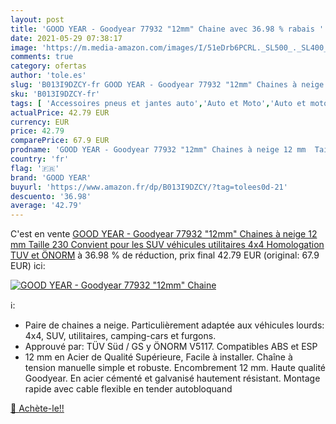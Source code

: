 ```yaml
---
layout: post
title: 'GOOD YEAR - Goodyear 77932 "12mm" Chaine avec 36.98 % rabais '
date: 2021-05-29 07:38:17
image: 'https://m.media-amazon.com/images/I/51eDrb6PCRL._SL500_._SL400_.jpg'
comments: true
category: ofertas
author: 'tole.es'
slug: 'B013I9DZCY-fr GOOD YEAR - Goodyear 77932 "12mm" Chaines à neige 12 mm...'
sku: 'B013I9DZCY-fr'
tags: [ 'Accessoires pneus et jantes auto','Auto et Moto','Auto et moto','Chaînes à neige pour auto','Pneus et jantes pour véhicules','good year', ]
actualPrice: 42.79 EUR
currency: EUR
price: 42.79
comparePrice: 67.9 EUR
prodname: 'GOOD YEAR - Goodyear 77932 "12mm" Chaines à neige 12 mm  Taille 230  Convient pour les SUV  véhicules utilitaires  4x4  Homologation TUV et ÖNORM'
country: 'fr'
flag: '🇫🇷'
brand: 'GOOD YEAR'
buyurl: 'https://www.amazon.fr/dp/B013I9DZCY/?tag=tolees0d-21'
descuento: '36.98'
average: '42.79'
---
```


C'est en vente [GOOD YEAR - Goodyear 77932 "12mm" Chaines à neige 12 mm  Taille 230  Convient pour les SUV  véhicules utilitaires  4x4  Homologation TUV et ÖNORM](https://www.amazon.fr/dp/B013I9DZCY/?tag=tolees0d-21)  à  36.98 % de réduction, prix final  42.79 EUR (original: 67.9 EUR) ici:

[![GOOD YEAR - Goodyear 77932 "12mm" Chaine](https://m.media-amazon.com/images/I/51eDrb6PCRL._SL500_._SL400_.jpg)](https://www.amazon.fr/dp/B013I9DZCY/?tag=tolees0d-21)

ℹ️:

- Paire de chaines a neige. Particulièrement adaptée aux véhicules lourds: 4x4, SUV, utilitaires, camping-cars et furgons.
- Approuvé par: TÜV Süd / GS y ÖNORM V5117. Compatibles ABS et ESP
- 12 mm en Acier de Qualité Supérieure, Facile à installer. Chaîne à tension manuelle simple et robuste. Encombrement 12 mm. Haute qualité Goodyear. En acier cémenté et galvanisé hautement résistant. Montage rapide avec cable flexible en tender autobloquand

[🛒 Achète-le!!](https://www.amazon.fr/dp/B013I9DZCY/?tag=tolees0d-21)
